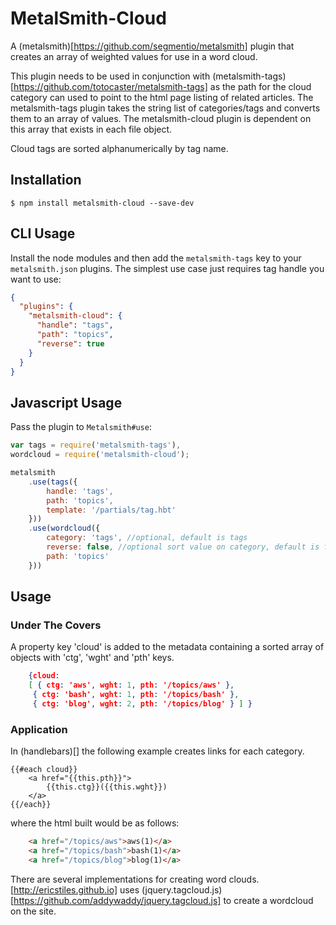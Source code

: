 # MetalSmith-Cloud

A (metalsmith)[https://github.com/segmentio/metalsmith] plugin that creates an array of weighted values for use in a word cloud.

This plugin needs to be used in conjunction with (metalsmith-tags)[https://github.com/totocaster/metalsmith-tags] as the path for the cloud category can used to point to the html page listing of related articles.  The metalsmith-tags plugin takes the string list of categories/tags and converts them to an array of values.  The metalsmith-cloud plugin is dependent on this array that exists in each file object.

Cloud tags are sorted alphanumerically by tag name.

## Installation

    $ npm install metalsmith-cloud --save-dev

## CLI Usage

  Install the node modules and then add the `metalsmith-tags` key to your `metalsmith.json` plugins. The simplest use case just requires tag handle you want to use:

```json
{
  "plugins": {
    "metalsmith-cloud": {
      "handle": "tags",
      "path": "topics",
      "reverse": true
    }
  }
}
```

## Javascript Usage

  Pass the plugin to `Metalsmith#use`:

```js
var tags = require('metalsmith-tags'),
wordcloud = require('metalsmith-cloud');

metalsmith
    .use(tags({
        handle: 'tags',
        path: 'topics',
        template: '/partials/tag.hbt'
    }))
    .use(wordcloud({
        category: 'tags', //optional, default is tags
        reverse: false, //optional sort value on category, default is false
        path: 'topics'
    }))
```

## Usage

### Under The Covers
A property key 'cloud' is added to the metadata containing a sorted array of objects with 'ctg', 'wght' and 'pth' keys.

```json
    {cloud: 
    [ { ctg: 'aws', wght: 1, pth: '/topics/aws' },
     { ctg: 'bash', wght: 1, pth: '/topics/bash' },
     { ctg: 'blog', wght: 2, pth: '/topics/blog' } ] }
```

### Application

In (handlebars)[] the following example creates links for each category.

    {{#each cloud}}
        <a href="{{this.pth}}">
            {{this.ctg}}({{this.wght}})
        </a>
    {{/each}}

where the html built would be as follows:

```html
    <a href="/topics/aws">aws(1)</a>
    <a href="/topics/bash">bash(1)</a>
    <a href="/topics/blog">blog(1)</a>
```

There are several implementations for creating word clouds.  [http://ericstiles.github.io] uses (jquery.tagcloud.js)[https://github.com/addywaddy/jquery.tagcloud.js] to create a wordcloud on the site.